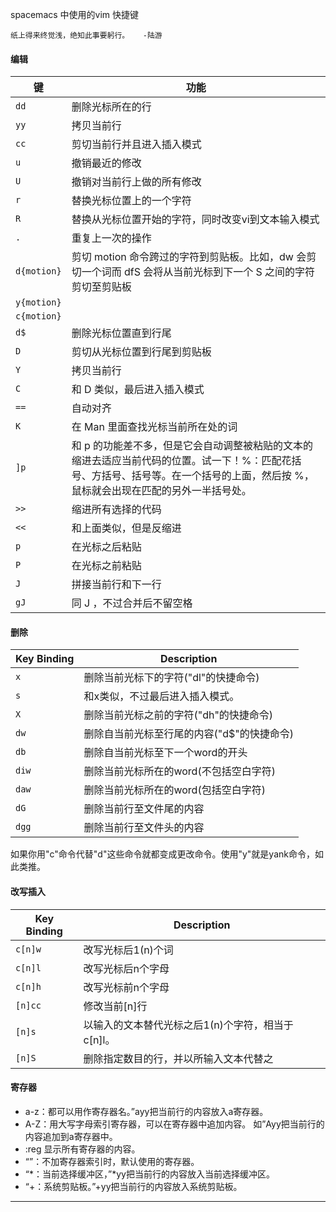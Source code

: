 spacemacs 中使用的vim 快捷键



```
纸上得来终觉浅，绝知此事要躬行。   -陆游
```



#### 编辑

| **键**      | **功能**                                                     |
| ----------- | ------------------------------------------------------------ |
| `dd`        | 删除光标所在的行                                             |
| `yy`        | 拷贝当前行                                                   |
| `cc`        | 剪切当前行并且进入插入模式                                   |
| `u`         | 撤销最近的修改                                               |
| `U`         | 撤销对当前行上做的所有修改                                   |
| `r`         | 替换光标位置上的一个字符                                     |
| `R`         | 替换从光标位置开始的字符，同时改变vi到文本输入模式           |
| `.`         | 重复上一次的操作                                             |
| `d{motion}` | 剪切 motion 命令跨过的字符到剪贴板。比如，dw 会剪切一个词而 dfS 会将从当前光标到下一个 S 之间的字符剪切至剪贴板 |
| `y{motion}` |                                                              |
| `c{motion}` |                                                              |
| `d$`        | 删除光标位置直到行尾                                         |
| `D`         | 剪切从光标位置到行尾到剪贴板                                 |
| `Y`         | 拷贝当前行                                                   |
| `C`         | 和 D 类似，最后进入插入模式                                  |
| `==`        | 自动对齐                                                     |
| `K`         | 在 Man 里面查找光标当前所在处的词                            |
| `]p`        | 和 p 的功能差不多，但是它会自动调整被粘贴的文本的缩进去适应当前代码的位置。试一下！%：匹配花括号、方括号、括号等。在一个括号的上面，然后按 %，鼠标就会出现在匹配的另外一半括号处。 |
| `>>`        | 缩进所有选择的代码                                           |
| `<<`        | 和上面类似，但是反缩进                                       |
| `p`         | 在光标之后粘贴                                               |
| `P`         | 在光标之前粘贴                                               |
| `J`         | 拼接当前行和下一行                                           |
| `gJ`        | 同 J ，不过合并后不留空格                                    |







#### 删除

| Key Binding | Description                                |
| ----------- | ------------------------------------------ |
| `x`         | 删除当前光标下的字符("dl"的快捷命令)       |
| `s`         | 和x类似，不过最后进入插入模式。            |
| `X`         | 删除当前光标之前的字符("dh"的快捷命令)     |
| `dw`        | 删除自当前光标至行尾的内容("d$"的快捷命令) |
| `db`        | 删除自当前光标至下一个word的开头           |
| `diw`       | 删除当前光标所在的word(不包括空白字符)     |
| `daw`       | 删除当前光标所在的word(包括空白字符)       |
| `dG`        | 删除当前行至文件尾的内容                   |
| `dgg`       | 删除当前行至文件头的内容                   |

如果你用"c"命令代替"d"这些命令就都变成更改命令。使用"y"就是yank命令，如此类推。



#### 改写插入

| Key Binding | Description                                       |
| ----------- | ------------------------------------------------- |
| `c[n]w`     | 改写光标后1(n)个词                                |
| `c[n]l`     | 改写光标后n个字母                                 |
| `c[n]h`     | 改写光标前n个字母                                 |
| `[n]cc`     | 修改当前[n]行                                     |
| `[n]s`      | 以输入的文本替代光标之后1(n)个字符，相当于c[n]l。 |
| `[n]S`      | 删除指定数目的行，并以所输入文本代替之            |





#### 寄存器

- a-z：都可以用作寄存器名。”ayy把当前行的内容放入a寄存器。
- A-Z：用大写字母索引寄存器，可以在寄存器中追加内容。 如”Ayy把当前行的内容追加到a寄存器中。
- :reg 显示所有寄存器的内容。
- “”：不加寄存器索引时，默认使用的寄存器。
- “*：当前选择缓冲区，”*yy把当前行的内容放入当前选择缓冲区。
- “+：系统剪贴板。”+yy把当前行的内容放入系统剪贴板。

---

